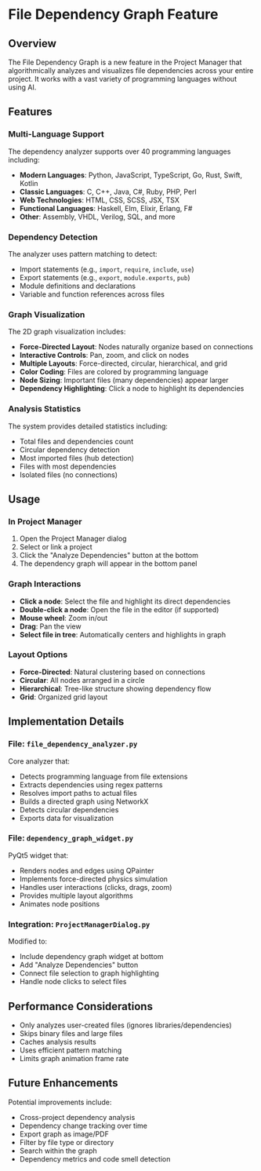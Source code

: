 # File Dependency Graph Feature

## Overview
The File Dependency Graph is a new feature in the Project Manager that algorithmically analyzes and visualizes file dependencies across your entire project. It works with a vast variety of programming languages without using AI.

## Features

### Multi-Language Support
The dependency analyzer supports over 40 programming languages including:
- **Modern Languages**: Python, JavaScript, TypeScript, Go, Rust, Swift, Kotlin
- **Classic Languages**: C, C++, Java, C#, Ruby, PHP, Perl
- **Web Technologies**: HTML, CSS, SCSS, JSX, TSX
- **Functional Languages**: Haskell, Elm, Elixir, Erlang, F#
- **Other**: Assembly, VHDL, Verilog, SQL, and more

### Dependency Detection
The analyzer uses pattern matching to detect:
- Import statements (e.g., `import`, `require`, `include`, `use`)
- Export statements (e.g., `export`, `module.exports`, `pub`)
- Module definitions and declarations
- Variable and function references across files

### Graph Visualization
The 2D graph visualization includes:
- **Force-Directed Layout**: Nodes naturally organize based on connections
- **Interactive Controls**: Pan, zoom, and click on nodes
- **Multiple Layouts**: Force-directed, circular, hierarchical, and grid
- **Color Coding**: Files are colored by programming language
- **Node Sizing**: Important files (many dependencies) appear larger
- **Dependency Highlighting**: Click a node to highlight its dependencies

### Analysis Statistics
The system provides detailed statistics including:
- Total files and dependencies count
- Circular dependency detection
- Most imported files (hub detection)
- Files with most dependencies
- Isolated files (no connections)

## Usage

### In Project Manager
1. Open the Project Manager dialog
2. Select or link a project
3. Click the "Analyze Dependencies" button at the bottom
4. The dependency graph will appear in the bottom panel

### Graph Interactions
- **Click a node**: Select the file and highlight its direct dependencies
- **Double-click a node**: Open the file in the editor (if supported)
- **Mouse wheel**: Zoom in/out
- **Drag**: Pan the view
- **Select file in tree**: Automatically centers and highlights in graph

### Layout Options
- **Force-Directed**: Natural clustering based on connections
- **Circular**: All nodes arranged in a circle
- **Hierarchical**: Tree-like structure showing dependency flow
- **Grid**: Organized grid layout

## Implementation Details

### File: `file_dependency_analyzer.py`
Core analyzer that:
- Detects programming language from file extensions
- Extracts dependencies using regex patterns
- Resolves import paths to actual files
- Builds a directed graph using NetworkX
- Detects circular dependencies
- Exports data for visualization

### File: `dependency_graph_widget.py`
PyQt5 widget that:
- Renders nodes and edges using QPainter
- Implements force-directed physics simulation
- Handles user interactions (clicks, drags, zoom)
- Provides multiple layout algorithms
- Animates node positions

### Integration: `ProjectManagerDialog.py`
Modified to:
- Include dependency graph widget at bottom
- Add "Analyze Dependencies" button
- Connect file selection to graph highlighting
- Handle node clicks to select files

## Performance Considerations
- Only analyzes user-created files (ignores libraries/dependencies)
- Skips binary files and large files
- Caches analysis results
- Uses efficient pattern matching
- Limits graph animation frame rate

## Future Enhancements
Potential improvements include:
- Cross-project dependency analysis
- Dependency change tracking over time
- Export graph as image/PDF
- Filter by file type or directory
- Search within the graph
- Dependency metrics and code smell detection